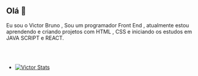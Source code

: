 ## Olá 👋

Eu sou o Victor Bruno , Sou um programador Front End , atualmente estou aprendendo e criando projetos com HTML , CSS e iniciando os estudos em JAVA SCRIPT e REACT.

<br>
<br>


- [![Victor Stats](https://github-readme-stats.vercel.app/api?username=VictorBruno8)](https://github.com/anuraghazra/github-readme-stats)

